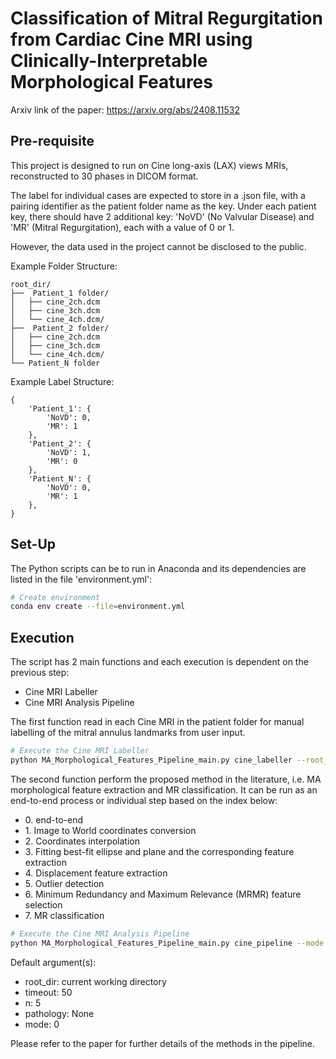 # Classification of Mitral Regurgitation from Cardiac Cine MRI using Clinically-Interpretable Morphological Features

Arxiv link of the paper: https://arxiv.org/abs/2408.11532

## Pre-requisite
This project is designed to run on Cine long-axis (LAX) views MRIs, reconstructed to 30 phases in DICOM format. 

The label for individual cases are expected to store in a .json file, with a pairing identifier as the patient folder name as the key. Under each patient key, there should have 2 additional key: 'NoVD' (No Valvular Disease) and 'MR' (Mitral Regurgitation), each with a value of 0 or 1.

However, the data used in the project cannot be disclosed to the public.

Example Folder Structure:
```
root_dir/
├──  Patient_1 folder/
│   ├── cine_2ch.dcm
│   ├── cine_3ch.dcm
│   └── cine_4ch.dcm/
├──  Patient_2 folder/
│   ├── cine_2ch.dcm
│   ├── cine_3ch.dcm
│   └── cine_4ch.dcm/
└── Patient_N folder
```

Example Label Structure:
```
{
    'Patient_1': {
        'NoVD': 0,
        'MR': 1
    },
    'Patient_2': {
        'NoVD': 1,
        'MR': 0
    },
    'Patient_N': {
        'NoVD': 0,
        'MR': 1
    },
}
```

## Set-Up
The Python scripts can be to run in Anaconda and its dependencies are listed in the file 'environment.yml':
```sh
# Create environment
conda env create --file=environment.yml
```

## Execution
The script has 2 main functions and each execution is dependent on the previous step: 
- Cine MRI Labeller
- Cine MRI Analysis Pipeline

The first function read in each Cine MRI in the patient folder for manual labelling of the mitral annulus landmarks from user input.
```sh
# Execute the Cine MRI Labeller
python MA_Morphological_Features_Pipeline_main.py cine_labeller --root_dir path/to/read_in_N_write_out --dcm_dir path/to/images --labels_path path/to/labels.json --timeout idel_time_before_exiting --n number_of_phases2skip_labelling --pathology label_only_NoVD_or_MR
```


The second function perform the proposed method in the literature, i.e. MA morphological feature extraction and MR classification. It can be run as an end-to-end process or individual step based on the index below:
- 0\. end-to-end
- 1\. Image to World coordinates conversion
- 2\. Coordinates interpolation
- 3\. Fitting best-fit ellipse and plane and the corresponding feature extraction
- 4\. Displacement feature extraction
- 5\. Outlier detection
- 6\. Minimum Redundancy and Maximum Relevance (MRMR) feature selection
- 7\. MR classification

```sh
# Execute the Cine MRI Analysis Pipeline
python MA_Morphological_Features_Pipeline_main.py cine_pipeline --mode index_listed_above --root_dir path/to/read_in_N_write_out --dcm_dir path/to/images --labels_path path/to/labels.json
```

Default argument(s):
- root_dir: current working directory
- timeout: 50
- n: 5
- pathology: None
- mode: 0

Please refer to the paper for further details of the methods in the pipeline.
